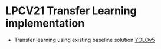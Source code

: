 # LPCV21 Transfer Learning implementation
- Transfer learning using existing baseline solution [YOLOv5](https://github.com/lpcvai/21LPCVC-UAV_VIdeo_Track-Sample-Solution)